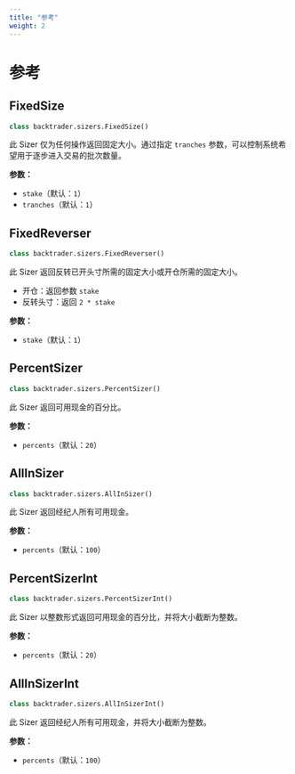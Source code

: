 ```yaml
---
title: "参考"
weight: 2
---
```


# 参考

## FixedSize

```python
class backtrader.sizers.FixedSize()
```

此 Sizer 仅为任何操作返回固定大小。通过指定 `tranches` 参数，可以控制系统希望用于逐步进入交易的批次数量。

**参数：**

- `stake`（默认：`1`）
- `tranches`（默认：`1`）

## FixedReverser

```python
class backtrader.sizers.FixedReverser()
```

此 Sizer 返回反转已开头寸所需的固定大小或开仓所需的固定大小。

- 开仓：返回参数 `stake`
- 反转头寸：返回 `2 * stake`

**参数：**

- `stake`（默认：`1`）

## PercentSizer

```python
class backtrader.sizers.PercentSizer()
```

此 Sizer 返回可用现金的百分比。

**参数：**

- `percents`（默认：`20`）

## AllInSizer

```python
class backtrader.sizers.AllInSizer()
```

此 Sizer 返回经纪人所有可用现金。

**参数：**

- `percents`（默认：`100`）

## PercentSizerInt

```python
class backtrader.sizers.PercentSizerInt()
```

此 Sizer 以整数形式返回可用现金的百分比，并将大小截断为整数。

**参数：**

- `percents`（默认：`20`）

## AllInSizerInt

```python
class backtrader.sizers.AllInSizerInt()
```

此 Sizer 返回经纪人所有可用现金，并将大小截断为整数。

**参数：**

- `percents`（默认：`100`）
